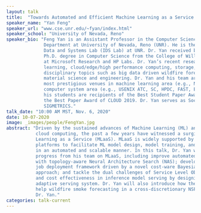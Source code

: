```yaml
---
layout: talk
title:  "Towards Automated and Efficient Machine Learning as a Service (MLaaS)"
speaker_name: "Yan Feng" 
speaker_url: "www.cse.unr.edu/~fyan/index.html"
speaker_school: "University of Nevada, Reno"
speaker_bio: "Feng Yan is an Assistant Professor in the Computer Science and Engineering
              Department at University of Nevada, Reno (UNR). He is the director of the Intelligent
              Data and Systems Lab (IDS Lab) at UNR. Dr. Yan received both the M.S. degree and
              Ph.D. degree in Computer Science from the College of William and Mary, and worked
              at Microsoft Research and HP Labs. Dr. Yan’s recent research focus includes machine
              learning, cloud/edge/high performance computing, storage, as well as cross-
              disciplinary topics such as big data driven wildfire forecasting, AI strengthened
              material science and engineering. Dr. Yan and his team are actively publishing at the
              most prestigious venues in machine learning area (e.g., NIPS, KDD, AAAI, etc.) and
              computer system area (e.g., USENIX ATC, SC, HPDC, FAST, EuroSys, etc.). Dr. Yan and
              his students are recipients of the Best Student Paper Award of IEEE CLOUD 2018 and
              the Best Paper Award of CLOUD 2019. Dr. Yan serves as Social Media Chair of ACM
              SIGMETRICS."
talk_date: "10:00 AM MST, Nov. 6, 2020"
date: 10-07-2020
image: _images/people/FengYan.jpg
abstract: "Driven by the sustained advances of Machine Learning (ML) and fast evolving of
           cloud computing, the past a few years have witnessed a surging demand of Machine
           Learning as a Service (MLaaS). MLaaS is widely supported by the leading cloud
           platforms to facilitate ML model design, model training, and model inference serving
           in an automated and scalable manner. In this talk, Dr. Yan will present the recent
           progress from his team on MLaaS, including improve automated ML model design
           with topology-aware Neural Architecture Search (NAS); develop an efficient training
           job deployment framework driven by a novel cost-ware Bayesian optimization
           approach; and tackle the dual challenges of Service Level Objective (SLO) compliance
           and cost effectiveness in inference model serving by designing a scalable and
           adaptive serving system. Dr. Yan will also introduce how these MLaaS techniques
           help wildfire smoke forecasting in a cross-discretionary NSF BIGDATA project led by
           Dr. Yan."
categories: talk-current
---
```


